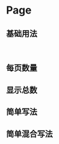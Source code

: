# Page

## 基础用法
<ClientOnly>
<f-demo code='
   <if-input v-model="ms"></if-input>'>
<if-page/><br/>
<if-page circular/>
</f-demo>
</ClientOnly >

## 每页数量
<ClientOnly>
<f-demo code='
   <if-input v-model="ms"></if-input>'>
<if-page show-sizer/>
</f-demo>
</ClientOnly >

## 显示总数
<ClientOnly>
<f-demo code='
   <if-input v-model="ms"></if-input>'>
<if-page show-total show-sizer/>
</f-demo>
</ClientOnly >

## 简单写法
<ClientOnly>
<f-demo code='
   <if-input v-model="ms"></if-input>'>
<if-page simple/>
</f-demo>
</ClientOnly >

## 简单混合写法
<ClientOnly>
<f-demo code='
   <if-input v-model="ms"></if-input>'>
<if-page simple show-total show-sizer/>
</f-demo>
</ClientOnly >